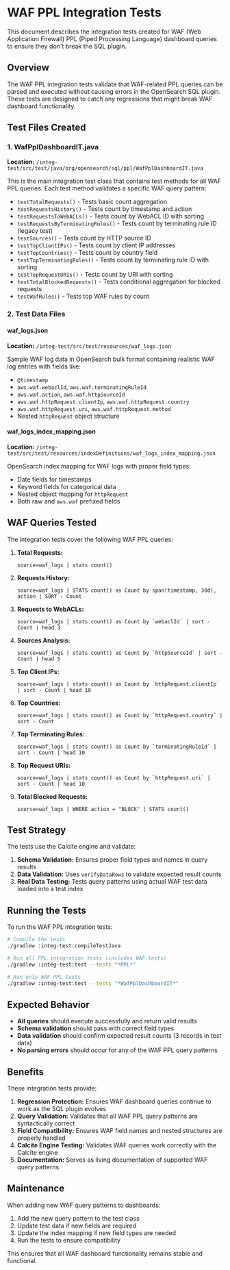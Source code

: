 # WAF PPL Integration Tests

This document describes the integration tests created for WAF (Web Application Firewall) PPL (Piped Processing Language) dashboard queries to ensure they don't break the SQL plugin.

## Overview

The WAF PPL integration tests validate that WAF-related PPL queries can be parsed and executed without causing errors in the OpenSearch SQL plugin. These tests are designed to catch any regressions that might break WAF dashboard functionality.

## Test Files Created

### 1. WafPplDashboardIT.java
**Location:** `/integ-test/src/test/java/org/opensearch/sql/ppl/WafPplDashboardIT.java`

This is the main integration test class that contains test methods for all WAF PPL queries. Each test method validates a specific WAF query pattern:

- `testTotalRequests()` - Tests basic count aggregation
- `testRequestsHistory()` - Tests count by timestamp and action
- `testRequestsToWebACLs()` - Tests count by WebACL ID with sorting
- `testRequestsByTerminatingRules()` - Tests count by terminating rule ID (legacy test)
- `testSources()` - Tests count by HTTP source ID
- `testTopClientIPs()` - Tests count by client IP addresses
- `testTopCountries()` - Tests count by country field
- `testTopTerminatingRules()` - Tests count by terminating rule ID with sorting
- `testTopRequestURIs()` - Tests count by URI with sorting
- `testTotalBlockedRequests()` - Tests conditional aggregation for blocked requests
- `testWafRules()` - Tests top WAF rules by count

### 2. Test Data Files

#### waf_logs.json
**Location:** `/integ-test/src/test/resources/waf_logs.json`

Sample WAF log data in OpenSearch bulk format containing realistic WAF log entries with fields like:
- `@timestamp`
- `aws.waf.webaclId`, `aws.waf.terminatingRuleId`
- `aws.waf.action`, `aws.waf.httpSourceId`
- `aws.waf.httpRequest.clientIp`, `aws.waf.httpRequest.country`
- `aws.waf.httpRequest.uri`, `aws.waf.httpRequest.method`
- Nested `httpRequest` object structure

#### waf_logs_index_mapping.json
**Location:** `/integ-test/src/test/resources/indexDefinitions/waf_logs_index_mapping.json`

OpenSearch index mapping for WAF logs with proper field types:
- Date fields for timestamps
- Keyword fields for categorical data
- Nested object mapping for `httpRequest`
- Both raw and `aws.waf` prefixed fields

## WAF Queries Tested

The integration tests cover the following WAF PPL queries:

1. **Total Requests:**
   ```
   source=waf_logs | stats count()
   ```

2. **Requests History:**
   ```
   source=waf_logs | STATS count() as Count by span(timestamp, 30d), action | SORT - Count
   ```

3. **Requests to WebACLs:**
   ```
   source=waf_logs | stats count() as Count by `webaclId` | sort - Count | head 3
   ```

4. **Sources Analysis:**
   ```
   source=waf_logs | stats count() as Count by `httpSourceId` | sort - Count | head 5
   ```

5. **Top Client IPs:**
   ```
   source=waf_logs | stats count() as Count by `httpRequest.clientIp` | sort - Count | head 10
   ```

6. **Top Countries:**
   ```
   source=waf_logs | stats count() as Count by `httpRequest.country` | sort - Count 
   ```

7. **Top Terminating Rules:**
   ```
   source=waf_logs | stats count() as Count by `terminatingRuleId` | sort - Count | head 10
   ```

8. **Top Request URIs:**
   ```
   source=waf_logs | stats count() as Count by `httpRequest.uri` | sort - Count | head 10
   ```

9. **Total Blocked Requests:**
   ```
   source=waf_logs | WHERE action = "BLOCK" | STATS count()
   ```

## Test Strategy

The tests use the Calcite engine and validate:

1. **Schema Validation:** Ensures proper field types and names in query results
2. **Data Validation:** Uses `verifyDataRows` to validate expected result counts
3. **Real Data Testing:** Tests query patterns using actual WAF test data loaded into a test index

## Running the Tests

To run the WAF PPL integration tests:

```bash
# Compile the tests
./gradlew :integ-test:compileTestJava

# Run all PPL integration tests (includes WAF tests)
./gradlew :integ-test:test --tests "*PPL*"

# Run only WAF PPL tests
./gradlew :integ-test:test --tests "*WafPplDashboardIT*"
```

## Expected Behavior

- **All queries** should execute successfully and return valid results
- **Schema validation** should pass with correct field types
- **Data validation** should confirm expected result counts (3 records in test data)
- **No parsing errors** should occur for any of the WAF PPL query patterns

## Benefits

These integration tests provide:

1. **Regression Protection:** Ensures WAF dashboard queries continue to work as the SQL plugin evolves
2. **Query Validation:** Validates that all WAF PPL query patterns are syntactically correct
3. **Field Compatibility:** Ensures WAF field names and nested structures are properly handled
4. **Calcite Engine Testing:** Validates WAF queries work correctly with the Calcite engine
5. **Documentation:** Serves as living documentation of supported WAF query patterns

## Maintenance

When adding new WAF query patterns to dashboards:

1. Add the new query pattern to the test class
2. Update test data if new fields are required
3. Update the index mapping if new field types are needed
4. Run the tests to ensure compatibility

This ensures that all WAF dashboard functionality remains stable and functional.